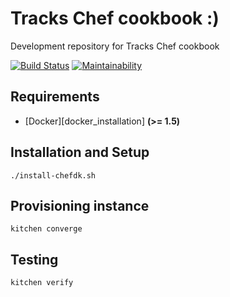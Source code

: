 # <a name="title"></a> Tracks Chef cookbook :) 
Development repository for Tracks Chef cookbook

[![Build Status](https://travis-ci.org/jrholowka/chef-tracks.svg?branch=master)](https://travis-ci.org/jrholowka/chef-tracks)
[![Maintainability](https://api.codeclimate.com/v1/badges/d623cae9999d17540828/maintainability)](https://codeclimate.com/github/jrholowka/chef-tracks/maintainability)

## Requirements

* [Docker][docker_installation] **(>= 1.5)**

## Installation and Setup
```
./install-chefdk.sh
```

## Provisioning instance
```
kitchen converge
```

## Testing
```
kitchen verify
```